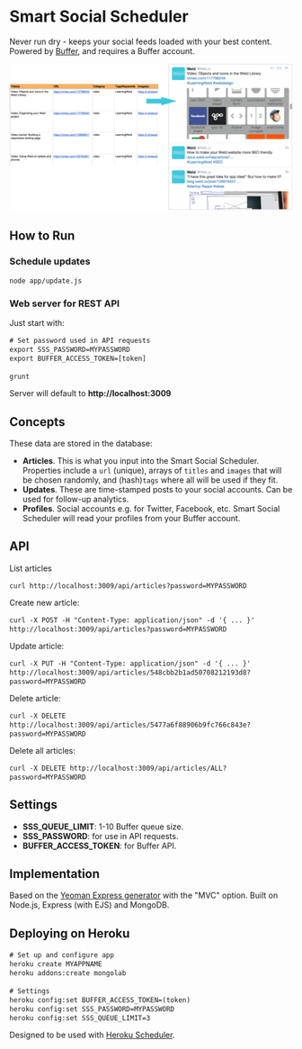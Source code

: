 # Smart Social Scheduler

Never run dry - keeps your social feeds loaded with your best content. Powered by [Buffer](https://www.buffer.com), and requires a Buffer account.

![Smart Social Scheduler](example.png)

## How to Run

### Schedule updates

	node app/update.js

### Web server for REST API

Just start with:

	# Set password used in API requests
	export SSS_PASSWORD=MYPASSWORD
	export BUFFER_ACCESS_TOKEN=[token]

	grunt

Server will default to **http://localhost:3009**


## Concepts

These data are stored in the database:

* **Articles**. This is what you input into the Smart Social Scheduler. Properties include a `url` (unique), arrays of `titles` and `images` that will be chosen randomly, and (hash)`tags` where all will be used if they fit.
* **Updates**. These are time-stamped posts to your social accounts. Can be used for follow-up analytics.
* **Profiles**. Social accounts e.g. for Twitter, Facebook, etc. Smart Social Scheduler will read your profiles from your Buffer account.

## API

List articles

	curl http://localhost:3009/api/articles?password=MYPASSWORD

Create new article:

	curl -X POST -H "Content-Type: application/json" -d '{ ... }' http://localhost:3009/api/articles?password=MYPASSWORD

Update article:

	curl -X PUT -H "Content-Type: application/json" -d '{ ... }' http://localhost:3009/api/articles/548cbb2b1ad50708212193d8?password=MYPASSWORD

Delete article:

	curl -X DELETE http://localhost:3009/api/articles/5477a6f88906b9fc766c843e?password=MYPASSWORD

Delete all articles:

	curl -X DELETE http://localhost:3009/api/articles/ALL?password=MYPASSWORD


## Settings

* **SSS_QUEUE_LIMIT**: 1-10 Buffer queue size.
* **SSS_PASSWORD**: for use in API requests.
* **BUFFER_ACCESS_TOKEN**: for Buffer API.


## Implementation

Based on the [Yeoman Express generator](https://github.com/petecoop/generator-express) with the "MVC" option.
Built on Node.js, Express (with EJS) and MongoDB.


## Deploying on Heroku

	# Set up and configure app
	heroku create MYAPPNAME
	heroku addons:create mongolab

	# Settings
	heroku config:set BUFFER_ACCESS_TOKEN=(token)
	heroku config:set SSS_PASSWORD=MYPASSWORD
	heroku config:set SSS_QUEUE_LIMIT=3

Designed to be used with [Heroku Scheduler](https://devcenter.heroku.com/articles/scheduler).